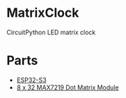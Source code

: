# MatrixClock
CircuitPython LED matrix clock

# Parts
* [ESP32-S3](https://a.co/d/bG1RVT6)
* [8 x 32 MAX7219 Dot Matrix Module](https://a.co/d/fJbiUec)
